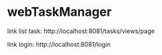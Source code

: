 # webTaskManager

link list task: http://localhost:8081/tasks/views/page

link login: http://localhost:8081/login
